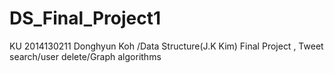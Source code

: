 # DS_Final_Project1
KU 2014130211 Donghyun Koh /Data Structure(J.K Kim) Final Project , Tweet search/user delete/Graph algorithms
